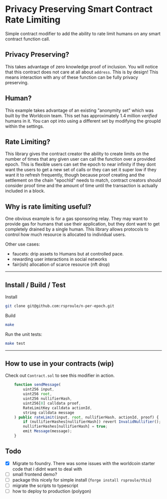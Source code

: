 # Privacy Preserving Smart Contract Rate Limiting

Simple contract modifier to add the ability to rate limit humans on any smart contract function call.

## Privacy Preserving?

This takes advantage of zero knowledge proof of inclusion. You will notice that this contract does not care at all
about `address`. This is by design! This means interaction with any of these function can be fully privacy preserving.

## Human?

This example takes advantage of an existing "anonymity set" which was built by the Worldcoin team. This set has
approximately 1.4 million _verified_ humans in it. You can opt into using a different set by modifying the groupId
within the settings.

## Rate Limiting?

This library gives the contract creator the ability to create limits on the number of times that any given user can
call the function over a provided epoch. This is flexible users can set the epoch to near infinity if they dont want
the users to get a new set of calls or they can set it super low if they want it to refresh frequently, though because
proof creating and the settlement on the chain "epochId" needs to match, contract creators should consider proof time and
the amount of time until the transaction is actually included in a block.

## Why is rate limiting useful?

One obvious example is for a gas sponsoring relay. They may want to provide gas for humans that use their application,
but they dont want to get completely drained by a single human. This library allows protocols to control how much resource
is allocated to individual users.

Other use cases:

- faucets: drip assets to Humans but at controlled pace.
- rewarding user interactions in social networks
- fair(ish) allocation of scarce resource (nft drop)

---

## Install / Build / Test

Install

``` sh
git clone git@github.com:rsproule/n-per-epoch.git
```

Build

``` sh
make 
```

Run the unit tests:

``` sh
make test
```

---

## How to use in your contracts (wip)

Check out `Contract.sol` to see this modifier in action.

```ts
    function sendMessage(
        uint256 input,
        uint256 root,
        uint256 nullifierHash,
        uint256[8] calldata proof,
        RateLimitKey calldata actionId,
        string calldata message
    ) public rateLimit(input, root, nullifierHash, actionId, proof) {
        if (nullifierHashes[nullifierHash]) revert InvalidNullifier();
        nullifierHashes[nullifierHash] = true;
        emit Message(message);
    }
```

## Todo

- [x] Migrate to foundry. There was some issues with the worldcoin starter code that i didnt want to deal with
- [ ] small frontend demo?
- [ ] package this nicely for simple install (`forge install rsproule/this`)
- [ ] migrate the scripts to typescript
- [ ] how to deploy to production (polygon)
